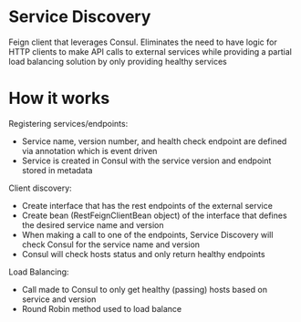# Service Discovery

Feign client that leverages Consul.
Eliminates the need to have logic for HTTP clients to make API calls to external services while providing
a partial load balancing solution by only providing healthy services

# How it works
Registering services/endpoints:
* Service name, version number, and health check endpoint are defined via annotation which is event driven
* Service is created in Consul with the service version and endpoint stored in metadata

Client discovery:
* Create interface that has the rest endpoints of the external service
* Create bean (RestFeignClientBean object) of the interface that defines the desired service name and version
* When making a call to one of the endpoints, Service Discovery will check Consul for the service name and version
* Consul will check hosts status and only return healthy endpoints

Load Balancing:
* Call made to Consul to only get healthy (passing) hosts based on service and version
* Round Robin method used to load balance
